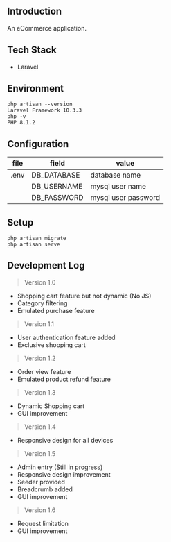 ## Introduction
An eCommerce application.

## Tech Stack
- Laravel

## Environment
```
php artisan --version
Laravel Framework 10.3.3
php -v
PHP 8.1.2
```

## Configuration
| file | field | value |
| --- | --- | --- |
| .env | DB_DATABASE | database name |
| | DB_USERNAME | mysql user name |
| | DB_PASSWORD | mysql user password | 

## Setup
```
php artisan migrate
php artisan serve
```

## Development Log

> Version 1.0
- Shopping cart feature but not dynamic (No JS)
- Category filtering
- Emulated purchase feature

> Version 1.1
- User authentication feature added
- Exclusive shopping cart

> Version 1.2
- Order view feature
- Emulated product refund feature

> Version 1.3
- Dynamic Shopping cart
- GUI improvement

> Version 1.4
- Responsive design for all devices

> Version 1.5
- Admin entry (Still in progress)
- Responsive design improvement
- Seeder provided
- Breadcrumb added
- GUI improvement

> Version 1.6
- Request limitation
- GUI improvement